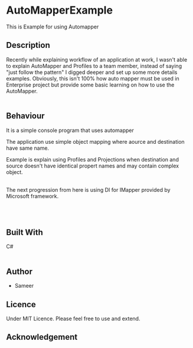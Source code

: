 

# AutoMapperExample
 This is Example for using Automapper

## Description
Recently while explaining workflow of an application at work, I wasn't able to explain AutoMapper and Profiles to a team member, instead of saying "just follow the pattern" I digged deeper and set up some more details examples. Obviously, this isn't 100% how auto mapper must be used in Enterprise project but provide some basic learning on how to use the AutoMapper.
<br/><br/>

## Behaviour
It is a simple console program that uses automapper
<br/>

The application use simple object mapping where aource and destination have same name. 

Example is explain using Profiles and Projections when destination and source doesn't have identical propert names and may contain complex object.

<br/>
The next progression from here is using DI for IMapper provided by Microsoft framework.

<br/><br/>

## Built With
C#
<br/><br/>

## Author
* Sameer

## Licence
Under MIT Licence. Please feel free to use and extend.

## Acknowledgement


